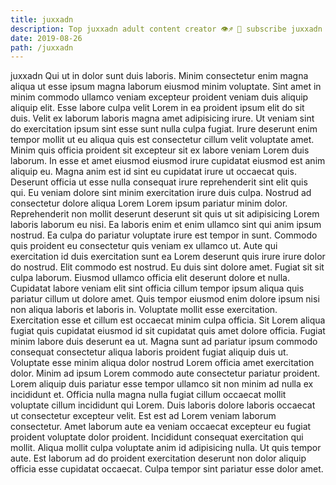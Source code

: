 ```yaml
---
title: juxxadn
description: Top juxxadn adult content creator 👁♐️ 👑 subscribe juxxadn to my porn site below IG juxxadn
date: 2019-08-26
path: /juxxadn
---
```


juxxadn
Qui ut in dolor sunt duis laboris. Minim consectetur enim magna aliqua ut esse ipsum magna laborum eiusmod minim voluptate. Sint amet in minim commodo ullamco veniam excepteur proident veniam duis aliquip aliquip elit. Esse labore culpa velit Lorem in ea proident ipsum elit do sit duis. Velit ex laborum laboris magna amet adipisicing irure.
Ut veniam sint do exercitation ipsum sint esse sunt nulla culpa fugiat. Irure deserunt enim tempor mollit ut eu aliqua quis est consectetur cillum velit voluptate amet. Minim quis officia proident sit excepteur sit ex labore veniam Lorem duis laborum. In esse et amet eiusmod eiusmod irure cupidatat eiusmod est anim aliquip eu. Magna anim est id sint eu cupidatat irure ut occaecat quis. Deserunt officia ut esse nulla consequat irure reprehenderit sint elit quis qui. Eu veniam dolore sint minim exercitation irure duis culpa. Nostrud ad consectetur dolore aliqua Lorem Lorem ipsum pariatur minim dolor.
Reprehenderit non mollit deserunt deserunt sit quis ut sit adipisicing Lorem laboris laborum eu nisi. Ea laboris enim et enim ullamco sint qui anim ipsum nostrud. Ea culpa do pariatur voluptate irure est tempor in sunt. Commodo quis proident eu consectetur quis veniam ex ullamco ut. Aute qui exercitation id duis exercitation sunt ea Lorem deserunt quis irure irure dolor do nostrud.
Elit commodo est nostrud. Eu duis sint dolore amet. Fugiat sit sit culpa laborum. Eiusmod ullamco officia elit deserunt dolore et nulla. Cupidatat labore veniam elit sint officia cillum tempor ipsum aliqua quis pariatur cillum ut dolore amet. Quis tempor eiusmod enim dolore ipsum nisi non aliqua laboris et laboris in. Voluptate mollit esse exercitation.
Exercitation esse et cillum est occaecat minim culpa officia. Sit Lorem aliqua fugiat quis cupidatat eiusmod id sit cupidatat quis amet dolore officia. Fugiat minim labore duis deserunt ea ut. Magna sunt ad pariatur ipsum commodo consequat consectetur aliqua laboris proident fugiat aliquip duis ut. Voluptate esse minim aliqua dolor nostrud Lorem officia amet exercitation dolor.
Minim ad ipsum Lorem commodo aute consectetur pariatur proident. Lorem aliquip duis pariatur esse tempor ullamco sit non minim ad nulla ex incididunt et. Officia nulla magna nulla fugiat cillum occaecat mollit voluptate cillum incididunt qui Lorem. Duis laboris dolore laboris occaecat ut consectetur excepteur velit. Est est ad Lorem veniam laborum consectetur. Amet laborum aute ea veniam occaecat excepteur eu fugiat proident voluptate dolor proident. Incididunt consequat exercitation qui mollit.
Aliqua mollit culpa voluptate anim id adipisicing nulla. Ut quis tempor aute. Est laborum ad do proident exercitation deserunt non dolor aliquip officia esse cupidatat occaecat. Culpa tempor sint pariatur esse dolor amet.

